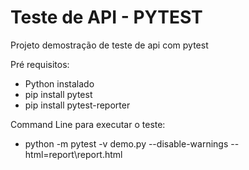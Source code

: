 # Teste de API - PYTEST
Projeto demostração de teste de api com pytest

Pré requisitos:
  - Python instalado
  - pip install pytest
  - pip install pytest-reporter

Command Line para executar o teste:
  - python -m pytest -v demo.py --disable-warnings  --html=report\report.html

